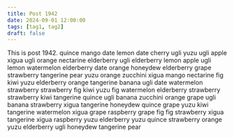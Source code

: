 ```yaml
---
title: Post 1942
date: 2024-09-01 12:00:00
tags: [tag1, tag2]
draft: false
---
```

This is post 1942.
quince
mango
date
lemon
date
cherry
ugli
yuzu
ugli
apple
xigua
ugli
orange
nectarine
elderberry
ugli
elderberry
lemon
apple
ugli
lemon
watermelon
elderberry
date
orange
honeydew
elderberry
grape
strawberry
tangerine
pear
yuzu
orange
zucchini
xigua
mango
nectarine
fig
kiwi
yuzu
elderberry
orange
tangerine
banana
ugli
date
watermelon
strawberry
strawberry
fig
kiwi
yuzu
fig
watermelon
elderberry
strawberry
strawberry
kiwi
tangerine
quince
ugli
banana
zucchini
orange
grape
ugli
banana
strawberry
xigua
tangerine
honeydew
quince
grape
yuzu
kiwi
tangerine
watermelon
xigua
grape
raspberry
grape
fig
fig
strawberry
xigua
tangerine
xigua
raspberry
yuzu
elderberry
yuzu
quince
strawberry
orange
yuzu
elderberry
ugli
honeydew
tangerine
pear
